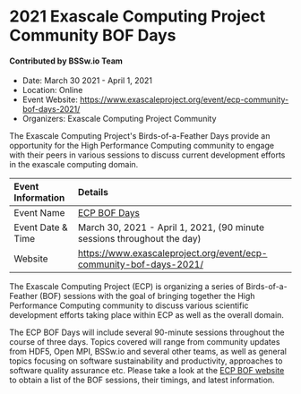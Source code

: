 # 2021 Exascale Computing Project Community BOF Days

#### Contributed by BSSw.io Team

- Date: March 30 2021 - April 1, 2021
- Location: Online
- Event Website: https://www.exascaleproject.org/event/ecp-community-bof-days-2021/
- Organizers: Exascale Computing Project Community

The Exascale Computing Project's Birds-of-a-Feather Days provide an opportunity for the High Performance Computing community to engage with their peers in various sessions to discuss current development efforts in the exascale computing domain.

Event Information | Details
:--- | :---			   
Event Name | [ECP BOF Days](https://www.exascaleproject.org/event/ecp-community-bof-days-2021/) 
Event Date & Time | March 30, 2021 - April 1, 2021, (90 minute sessions throughout the day)
Website | 	<https://www.exascaleproject.org/event/ecp-community-bof-days-2021/>  

The Exascale Computing Project (ECP) is organizing a series of Birds-of-a-Feather (BOF) sessions with the goal of bringing together the High Performance Computing community to discuss various scientific development efforts taking place within ECP as well as the overall domain.

The ECP BOF Days will include several 90-minute sessions throughout the course of three days. Topics covered will range from community updates from HDF5, Open MPI, BSSw.io and several other teams, as well as general topics focusing on software sustainability and productivity, approaches to software quality assurance etc. Please take a look at the [ECP BOF website](https://www.exascaleproject.org/event/ecp-community-bof-days-2021/) to obtain a list of the BOF sessions, their timings, and latest information.

<!---
Publish: preview
Pinned: no
Topics: high performance computing, projects and organizations
RSS Update: 2021-02-24
--->
